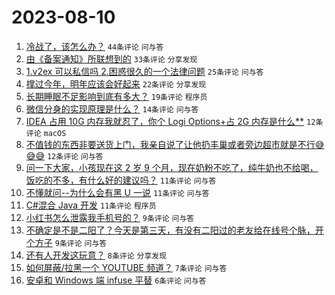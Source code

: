 # 2023-08-10

1. [冷战了，该怎么办？](https://www.v2ex.com/t/963959) `44条评论` `问与答`
1. [由《备案通知》所联想到的](https://www.v2ex.com/t/963938) `33条评论` `分享发现`
1. [1.v2ex 可以私信吗 2.困惑很久的一个法律问题](https://www.v2ex.com/t/963939) `25条评论` `问与答`
1. [撑过今年，明年应该会好起来](https://www.v2ex.com/t/963963) `22条评论` `分享发现`
1. [长期睡眠不足影响到底有多大？](https://www.v2ex.com/t/963976) `19条评论` `程序员`
1. [微信分身的实现原理是什么？](https://www.v2ex.com/t/963941) `14条评论` `问与答`
1. [IDEA 占用 10G 内存我就忍了，你个 Logi Options+占 2G 内存是什么**](https://www.v2ex.com/t/963969) `12条评论` `macOS`
1. [不值钱的东西非要送货上门，我亲自说了让他扔丰巢或者旁边超市就是不行😅😅😅](https://www.v2ex.com/t/963936) `12条评论` `问与答`
1. [问一下大家，小孩现在这 2 岁 9 个月，现在奶粉不吃了，纯牛奶也不给喝，饭吃的不多，有什么好的建议吗？](https://www.v2ex.com/t/963979) `11条评论` `问与答`
1. [不懂就问--为什么会有黑 U 一说](https://www.v2ex.com/t/963974) `11条评论` `问与答`
1. [C#混合 Java 开发](https://www.v2ex.com/t/963947) `11条评论` `程序员`
1. [小红书怎么泄露我手机号的？](https://www.v2ex.com/t/963957) `9条评论` `问与答`
1. [不确定是不是二阳了？今天是第三天，有没有二阳过的老友给在线号个脉，开个方子](https://www.v2ex.com/t/963950) `9条评论` `问与答`
1. [还有人开发这玩意？](https://www.v2ex.com/t/963953) `8条评论` `分享发现`
1. [如何屏蔽/拉黑一个 YOUTUBE 频道？](https://www.v2ex.com/t/963958) `7条评论` `问与答`
1. [安卓和 Windows 端 infuse 平替](https://www.v2ex.com/t/963945) `6条评论` `问与答`
